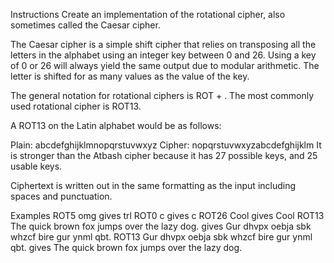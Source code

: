 Instructions
Create an implementation of the rotational cipher, also sometimes called the Caesar cipher.

The Caesar cipher is a simple shift cipher that relies on transposing all the letters in the alphabet using an integer key between 0 and 26. Using a key of 0 or 26 will always yield the same output due to modular arithmetic. The letter is shifted for as many values as the value of the key.

The general notation for rotational ciphers is ROT + <key>. The most commonly used rotational cipher is ROT13.

A ROT13 on the Latin alphabet would be as follows:

Plain:  abcdefghijklmnopqrstuvwxyz
Cipher: nopqrstuvwxyzabcdefghijklm
It is stronger than the Atbash cipher because it has 27 possible keys, and 25 usable keys.

Ciphertext is written out in the same formatting as the input including spaces and punctuation.

Examples
ROT5 omg gives trl
ROT0 c gives c
ROT26 Cool gives Cool
ROT13 The quick brown fox jumps over the lazy dog. gives Gur dhvpx oebja sbk whzcf bire gur ynml qbt.
ROT13 Gur dhvpx oebja sbk whzcf bire gur ynml qbt. gives The quick brown fox jumps over the lazy dog.